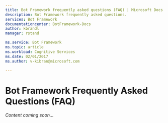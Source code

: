 ```yaml
---
title: Bot Framework frequently asked questions (FAQ) | Microsoft Docs
description: Bot Framework frequently asked questions.
services: Bot Framework
documentationcenter: BotFramework-Docs
author: kbrandl
manager: rstand

ms.service: Bot Framework
ms.topic: article
ms.workload: Cognitive Services
ms.date: 02/01/2017
ms.author: v-kibran@microsoft.com

---
```

# Bot Framework Frequently Asked Questions (FAQ)

*Content coming soon...*